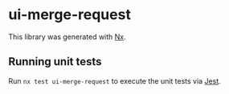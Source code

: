 # ui-merge-request

This library was generated with [Nx](https://nx.dev).

## Running unit tests

Run `nx test ui-merge-request` to execute the unit tests via [Jest](https://jestjs.io).
